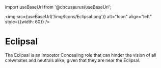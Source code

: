 import useBaseUrl from '@docusaurus/useBaseUrl';

<img src={useBaseUrl('/img/Icons/Eclipsal.png')} alt="Icon" align="left" style={{width: 60}} />
# Eclipsal

The Eclipsal is an Impostor Concealing role that can hinder the vision of all crewmates and neutrals alike, given that they are near the Eclipsal.
